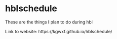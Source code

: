 # hblschedule
<p>These are the things I plan to do during hbl</p>
<p>Link to website: https://kgwxf.github.io/hblschedule/</p>
